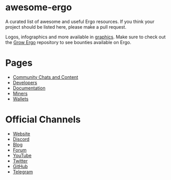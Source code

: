 # awesome-ergo

A curated list of awesome and useful Ergo resources. If you think your project should be listed here, please make a pull request.


Logos, infographics and more available in [graphics](graphics). Make sure to check out the [Grow Ergo](https://github.com/ergoplatform/grow-ergo/) repository to see bounties available on Ergo.
# Pages

- [Community Chats and Content](pages/community.md)
- [Developers](pages/devs.md)
- [Documentation](pages/docs.md)
- [Miners](pages/miners.md)
- [Wallets](pages/wallets.md)

# Official Channels

- [Website](https://ergoplatform.org/en/)
- [Discord](https://discordapp.com/invite/gYrVrjS)
- [Blog](https://ergoplatform.org/en/blog/)
- [Forum](https://www.ergoforum.org/)
- [YouTube](https://www.youtube.com/channel/UC7cht_rw6ofX3wTirrQG8kw)
- [Twitter](https://twitter.com/ergoplatformorg)
- [GitHub](https://github.com/ergoplatform)
- [Telegram](https://t.me/ergoplatform)


